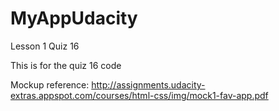 # MyAppUdacity
Lesson 1 Quiz 16

This is for the quiz 16 code

Mockup reference:
http://assignments.udacity-extras.appspot.com/courses/html-css/img/mock1-fav-app.pdf


